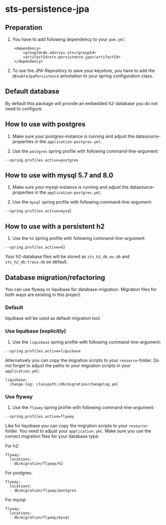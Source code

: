 # sts-persistence-jpa

## Preparation

1. You have to add following dependency to your `pom.yml`:

```
    <dependency>
        <groupId>de.adorsys.sts</groupId>
        <artifactId>sts-persistence-jpa</artifactId>
    </dependency>
```

2. To use the JPA-Repository to save your keystore, you have to add the `@EnableJpaPersistence` annotation to your spring configuration class.

## Default database

By default this package will provide an embedded h2-database you do not need to configure.

## How to use with postgres

1. Make sure your postgres-instance is running and adjust the datasource-properties in the `application-postgres.yml`.

2. Use the `postgres` spring profile with following command-line-argument:

```
--spring.profiles.active=postgres
```

## How to use with mysql 5.7 and 8.0

1. Make sure your mysql-instance is running and adjust the datasource-properties in the `application-postgres.yml`.

2. Use the `mysql` spring profile with following command-line-argument:

```
--spring.profiles.active=mysql
```

## How to use with a persistent h2

1. Use the `h2` spring profile with following command-line-argument:

```
--spring.profiles.active=h2
```

Your h2-database files will be stored as `sts_h2_db.mv.db` and `sts_h2_db.trace.db` as default.

## Database migration/refactoring

You can use flyway or liquibase for database-migration. Migration files for both ways are existing in this project.

### Default

liquibase will be used as default migration tool.

### Use liquibase (explicitly)

1. Use the `liquibase` spring profile with following command-line-argument:

```
--spring.profiles.active=liquibase
```

Alternatively you can copy the migration scripts to your `resource`-folder. 
Do not forget to adjust the paths to your migration scripts in your `application.yml`:

```
liquibase:
  change-log: classpath:/db/migration/changelog.yml
```

### Use flyway

1. Use the `flyway` spring profile with following command-line-argument:

```
--spring.profiles.active=flyway
```

Like for liquibase you can copy the migration scripts to your `resource`-folder. 
You need to adjust your `application.yml`. Make sure you use the correct migration files for your database type:

For h2:
```
flyway:
  locations:
  - db/migration/flyway/h2
```

For postgres:
```
flyway:
  locations:
  - db/migration/flyway/postgres
```

For mysql:
```
flyway:
  locations:
  - db/migration/flyway/mysql
```
